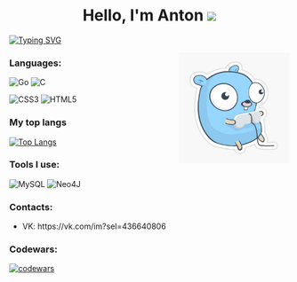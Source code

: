 <h1 align="center">Hello, I'm Anton
    <img src="https://github.com/blackcater/blackcater/raw/main/images/Hi.gif" height="32"/>
</h1>

[![Typing SVG](https://readme-typing-svg.herokuapp.com?color=%2336BCF7&lines=Golang+developer)](https://git.io/typing-svg)

<p></p>

<img style="float:right; width: 200px; height: 200px;" src="gopher.jpg"/>

<h3>Languages:</h3>

![Go](https://img.shields.io/badge/go-%2300ADD8.svg?style=for-the-badge&logo=go&logoColor=white)
![C](https://img.shields.io/badge/c-%2300599C.svg?style=for-the-badge&logo=c&logoColor=white)

![CSS3](https://img.shields.io/badge/css3-%231572B6.svg?style=for-the-badge&logo=css3&logoColor=white)
![HTML5](https://img.shields.io/badge/html5-%23E34F26.svg?style=for-the-badge&logo=html5&logoColor=white)

<h3>My top langs</h3>

[![Top Langs](https://github-readme-stats.vercel.app/api/top-langs/?username=ToshaRotten&layout=compact)](https://github.com/ToshaRotten/github-readme-stats)



<h3>Tools I use:</h3>

![MySQL](https://img.shields.io/badge/mysql-%2300f.svg?style=for-the-badge&logo=mysql&logoColor=white)
![Neo4J](https://img.shields.io/badge/Neo4j-008CC1?style=for-the-badge&logo=neo4j&logoColor=white)

<h3>Contacts:</h3>
<ul>
    <li>VK: https://vk.com/im?sel=436640806</li>
</ul>

<h3>Codewars:</h3>

[![codewars](https://www.codewars.com/users/ToshaRotten/badges/large)](https://www.codewars.com/users/ToshaRotten)   